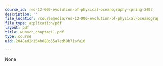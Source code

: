 ```yaml
---
course_id: res-12-000-evolution-of-physical-oceanography-spring-2007
description: ''
file_location: /coursemedia/res-12-000-evolution-of-physical-oceanography-spring-2007/2048ed2d154b088b35a7ed50b71afa10_wunsch_chapter11.pdf
file_type: application/pdf
layout: pdf
title: wunsch_chapter11.pdf
type: course
uid: 2048ed2d154b088b35a7ed50b71afa10

---
```

None